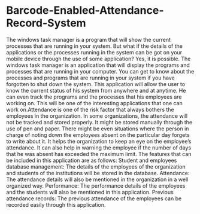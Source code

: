 # Barcode-Enabled-Attendance-Record-System
The windows task manager is a program that will show the current processes that are running in your system. But what if the details of the applications or the processes running in the system can be got on your mobile device through the use of some application? Yes, it is possible. The windows task manager is an application that will display the programs and processes that are running in your computer. You can get to know about the processes and programs that are running in your system if you have forgotten to shut down the system. This application will allow the user to know the current status of his system from anywhere and at anytime. He can even track the programs and the processes that his employees are working on. This will be one of the interesting applications that one can work on.Attendance is one of the risk factor that always bothers the employees in the organization. In some organizations, the attendance will not be tracked and stored properly. It might be stored manually through the use of pen and paper. There might be even situations where the person in charge of noting down the employees absent on the particular day forgets to write about it. It helps the organization to keep an eye on the employee’s attendance. It can also help in warning the employee if the number of days that he was absent has exceeded the maximum limit. The features that can be included in this application are as follows:  Student and employees database management: The details of the employees of the organization and students of the institutions will be stored in the database. Attendance: The attendance details will also be mentioned in the organization in a well organized way. Performance: The performance details of the employees and the students will also be mentioned in this application. Previous attendance records: The previous attendance of the employees can be recorded easily through this application.
